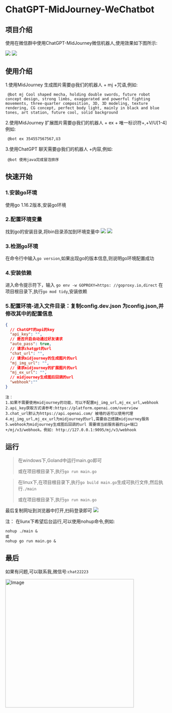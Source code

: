 # ChatGPT-MidJourney-WeChatbot

## 项目介绍
使用在微信群中使用ChatGPT-MidJourney微信机器人,使用效果如下图所示:

![](./pic/img.png)
![](./pic/img_1.png)



## 使用介绍
1.使用MidJourney 生成图片需要@我们的机器人 + mj +咒语,例如:
```
 @bot mj Cool shaped mecha, holding double swords, future robot concept design, strong limbs, exaggerated and powerful fighting movements, three-quarter composition, 3D, 3D modeling, texture rendering, CG concept, perfect body light, mainly in black and blue tones, art station, future cool, solid background
```
2.使用MidJourney 扩展图片需要@我们的机器人 + ex + 唯一标识符+,+V/U[1-4]例如:

```
 @bot ex 354557567567,U3
```
3.使用ChatGPT 聊天需要@我们的机器人 +内容,例如:
```
 @bot 使用java完成冒泡排序
```

## 快速开始

### 1.安装go环境
使用go 1.16.2版本,安装go环境
### 2.配置环境变量
找到go的安装目录,将bin目录添加到环境变量中
![](./pic/img_3.png)
![](./pic/img_2.png)
### 3.检测go环境
在命令行中输入```go version```,如果出现go的版本信息,则说明go环境配置成功
### 4.安装依赖
进入命令提示符下，输入 ```go env -w GOPROXY=https: //goproxy.io,direct```
在项目根目录下,执行```go mod tidy```,安装依赖

### 5.配置环境-进入文件目录：复制config.dev.json 为config.json,并修改其中的配置信息
```json
{
  // ChatGPT的api的key
  "api_key": "",
  // 是否开启自动通过好友请求
  "auto_pass": true,
  // 请求chatgpt的url
  "chat_url": "",
  // 请求midjourney的生成图片的url
  "mj_img_url": "",
  // 请求midjourney的扩展图片的url
  "mj_ex_url": "",
  // midjourney生成图后回调的url
  "webhook":""
}
```
```
注：
1.如果不需要使用midjourney的功能，可以不配置mj_img_url,mj_ex_url,webhook
2.api_key获取方式请参考:https://platform.openai.com/overview
3.chat_url默认为https://api.openai.com/ 被墙的话可以使用代理
4.mj_img_url,mj_ex_url为midjourney的url,需要自己搭建midjourney服务
5.webhook为midjourney生成图后回调的url 需要填当前服务器的ip+端口+/mj/v3/webhook。例如: http://127.0.0.1:9095/mj/v3/webhook
```

## 运行
>在windows下,Goland中运行main.go即可
> 
>或在项目根目录下,执行```go run main.go```

>在linux下,在项目根目录下,执行```go build main.go```生成可执行文件,然后执行```./main```
> 
> 或在项目根目录下,执行```go run main.go```

最后复制网址到浏览器中打开,扫码登录即可
![](./pic/img_4.png)

注：
在liunx下希望后台运行,可以使用nohup命令,例如:
```
nohup ./main &
或
nohup go run main.go &
```
## 最后
如果有问题,可以联系我,微信号:```chat22223```

<img src="./pic/wechat.png" alt="Image" width="400" height="400">
